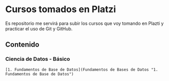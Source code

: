 # Cursos tomados en Platzi

Es repositorio me servirá para subir los cursos que voy tomando en Plazti y practicar el uso de Git y GitHub.

## Contenido

### Ciencia de Datos - Básico
	[1. Fundamentos de Base de Datos](Fundamentos de Bases de Datos "1. Fundamentos de Base de Datos")